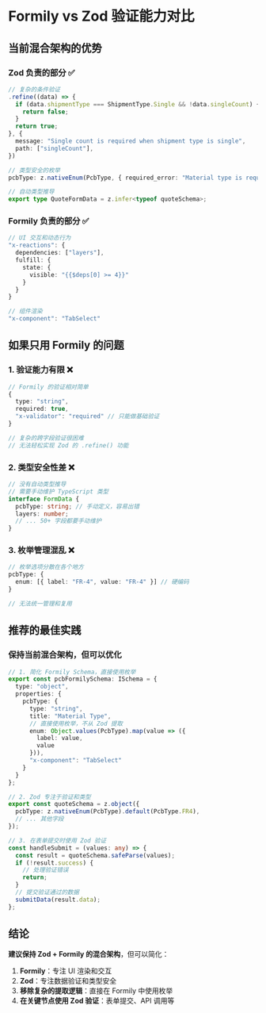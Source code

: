 # Formily vs Zod 验证能力对比

## 当前混合架构的优势

### Zod 负责的部分 ✅
```typescript
// 复杂的条件验证
.refine((data) => {
  if (data.shipmentType === ShipmentType.Single && !data.singleCount) {
    return false;
  }
  return true;
}, {
  message: "Single count is required when shipment type is single",
  path: ["singleCount"],
})

// 类型安全的枚举
pcbType: z.nativeEnum(PcbType, { required_error: "Material type is required" })

// 自动类型推导
export type QuoteFormData = z.infer<typeof quoteSchema>;
```

### Formily 负责的部分 ✅
```typescript
// UI 交互和动态行为
"x-reactions": {
  dependencies: ["layers"],
  fulfill: {
    state: {
      visible: "{{$deps[0] >= 4}}"
    }
  }
}

// 组件渲染
"x-component": "TabSelect"
```

## 如果只用 Formily 的问题

### 1. 验证能力有限 ❌
```typescript
// Formily 的验证相对简单
{
  type: "string",
  required: true,
  "x-validator": "required" // 只能做基础验证
}

// 复杂的跨字段验证很困难
// 无法轻松实现 Zod 的 .refine() 功能
```

### 2. 类型安全性差 ❌
```typescript
// 没有自动类型推导
// 需要手动维护 TypeScript 类型
interface FormData {
  pcbType: string; // 手动定义，容易出错
  layers: number;
  // ... 50+ 字段都要手动维护
}
```

### 3. 枚举管理混乱 ❌
```typescript
// 枚举选项分散在各个地方
pcbType: {
  enum: [{ label: "FR-4", value: "FR-4" }] // 硬编码
}

// 无法统一管理和复用
```

## 推荐的最佳实践

### 保持当前混合架构，但可以优化

```typescript
// 1. 简化 Formily Schema，直接使用枚举
export const pcbFormilySchema: ISchema = {
  type: "object",
  properties: {
    pcbType: {
      type: "string",
      title: "Material Type",
      // 直接使用枚举，不从 Zod 提取
      enum: Object.values(PcbType).map(value => ({ 
        label: value, 
        value 
      })),
      "x-component": "TabSelect"
    }
  }
};

// 2. Zod 专注于验证和类型
export const quoteSchema = z.object({
  pcbType: z.nativeEnum(PcbType).default(PcbType.FR4),
  // ... 其他字段
});

// 3. 在表单提交时使用 Zod 验证
const handleSubmit = (values: any) => {
  const result = quoteSchema.safeParse(values);
  if (!result.success) {
    // 处理验证错误
    return;
  }
  // 提交验证通过的数据
  submitData(result.data);
};
```

## 结论

**建议保持 Zod + Formily 的混合架构**，但可以简化：

1. **Formily**：专注 UI 渲染和交互
2. **Zod**：专注数据验证和类型安全
3. **移除复杂的提取逻辑**：直接在 Formily 中使用枚举
4. **在关键节点使用 Zod 验证**：表单提交、API 调用等 